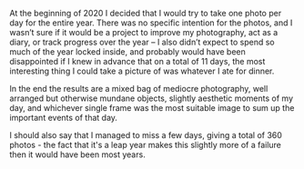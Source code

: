<p>
At the beginning of 2020 I decided that I would try to take one photo per day for the entire year. There was no specific intention for the photos, and I wasn’t sure if it would be a project to improve my photography, act as a diary, or track progress over the year – I also didn’t expect to spend so much of the year locked inside, and probably would have been disappointed if I knew in advance that on a total of 11 days, the most interesting thing I could take a picture of was whatever I ate for dinner.
</p>

<p>
In the end the results are a mixed bag of mediocre photography, well arranged but otherwise mundane objects, slightly aesthetic moments of my day, and whichever single frame was the most suitable image to sum up the important events of that day. 
</p>

<p>
I should also say that I managed to miss a few days, giving a total of 360 photos - the fact that it's a leap year makes this slightly more of a failure then it would have been most years.
</p>
<div style="margin-bottom: 1em;"></div>

